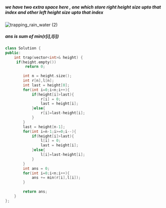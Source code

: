 ##### we have two extra space here , one which store right height size upto that index and other left height size upto that index
![trapping_rain_water (2)](https://user-images.githubusercontent.com/62437314/115459690-f82b5f80-a244-11eb-9eb0-66871897267c.png)

##### ans is sum of min(r[i],l[i])

```cpp
class Solution {
public:
    int trap(vector<int>& height) {
     if(height.empty())
         return 0;
        
        int n = height.size();
        int r[n],l[n];
        int last = height[0];
        for(int i=0;i<n;i++){
            if(height[i]>last){
                r[i] = 0;
                last = height[i];
            }else{
                r[i]=last-height[i];
            }
        }
        last = height[n-1];
        for(int i=n-1;i>=0;i--){
            if(height[i]>last){
                l[i] = 0;
                last = height[i];
            }else{
                l[i]=last-height[i];
            }
        }
        int ans = 0;
        for(int i=0;i<n;i++){
            ans += min(r[i],l[i]);
        }
        
        return ans;
    }
};
```

